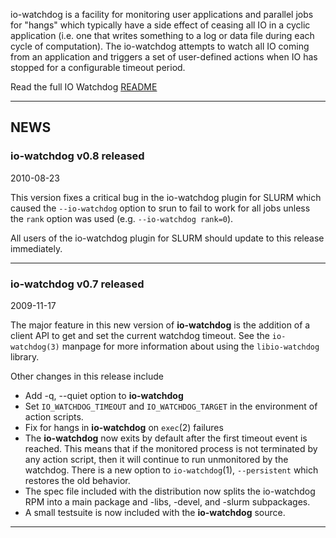 io-watchdog is a facility for monitoring user applications and
parallel jobs for "hangs" which typically have a side effect
of ceasing all IO in a cyclic application (i.e. one that
writes something to a log or data file during each cycle of
computation). The io-watchdog attempts to watch all IO coming
from an application and triggers a set of user-defined actions
when IO has stopped for a configurable timeout period.

Read the full IO Watchdog [README](http://io-watchdog.googlecode.com/git/README)

---

## NEWS ##
### io-watchdog v0.8 released ###
2010-08-23

This version fixes a critical bug in the io-watchdog plugin for SLURM
which caused the `--io-watchdog` option to srun to fail to work for
all jobs unless the `rank` option was used (e.g. `--io-watchdog rank=0`).

All users of the io-watchdog plugin for SLURM should update to this release
immediately.

---

### io-watchdog v0.7 released ###
2009-11-17

The major feature in this new version of **io-watchdog** is the addition of a client
API to get and set the current watchdog timeout. See the `io-watchdog(3)` manpage
for more information about using the `libio-watchdog` library.

Other changes in this release include

  * Add -q, --quiet option to **io-watchdog**
  * Set `IO_WATCHDOG_TIMEOUT` and `IO_WATCHDOG_TARGET` in the environment of action scripts.
  * Fix for hangs in **io-watchdog** on `exec`(2) failures
  * The **io-watchdog** now exits by default after the first timeout event is reached. This means that if the monitored process is not terminated by any action script, then it will continue to run unmonitored by the watchdog. There is a new option to `io-watchdog`(1), `--persistent` which restores the old behavior.
  * The spec file included with the distribution now splits the io-watchdog RPM into a main package and -libs, -devel, and -slurm subpackages.
  * A small testsuite is now included with the **io-watchdog** source.

---
